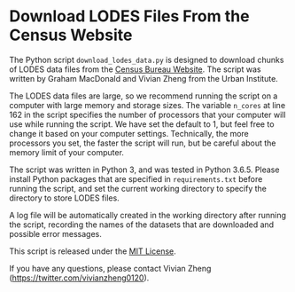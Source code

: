 # Download LODES Files From the Census Website

The Python script `download_lodes_data.py` is designed to download chunks of LODES data files from the [Census Bureau Website](https://lehd.ces.census.gov/data/#lodes). The script was written by Graham MacDonald and Vivian Zheng from the Urban Institute. 

The LODES data files are large, so we recommend running the script on a computer with large memory and storage sizes. The variable `n_cores` at line 162 in the script specifies the number of processors that your computer will use while running the script. We have set the default to 1, but feel free to change it based on your computer settings. Technically, the more processors you set, the faster the script will run, but be careful about the memory limit of your computer. 

The script was written in Python 3, and was tested in Python 3.6.5. Please install Python packages that are specified in `requirements.txt` before running the script, and set the current working directory to specify the directory to store LODES files.

A log file will be automatically created in the working directory after running the script, recording the names of the datasets that are downloaded and possible error messages.

This script is released under the [MIT License](https://github.com/UrbanInstitute/lodes-data-downloads/blob/master/LICENSE). 

If you have any questions, please contact Vivian Zheng (https://twitter.com/vivianzheng0120).
